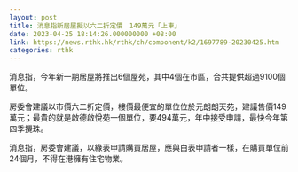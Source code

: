 ```yaml
---
layout: post
title: 消息指新居屋擬以六二折定價　149萬元「上車」
date: 2023-04-25 18:14:26.000000000 +08:00
link: https://news.rthk.hk/rthk/ch/component/k2/1697789-20230425.htm
categories: rthk
---
```


消息指，今年新一期居屋將推出6個屋苑，其中4個在市區，合共提供超過9100個單位。

房委會建議以市價六二折定價，樓價最便宜的單位位於元朗朗天苑，建議售價149萬元；最貴的就是啟德啟悅苑一個單位，要494萬元，年中接受申請，最快今年第四季攪珠。

消息指，房委會建議，以綠表申請購買居屋，應與白表申請者一樣，在購買單位前24個月，不得在港擁有住宅物業。
